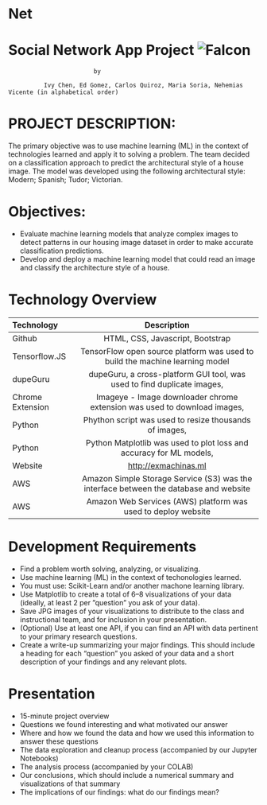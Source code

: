 # Net

# **Social Network App Project** ![Falcon](https://encrypted-tbn0.gstatic.com/images?q=tbn%3AANd9GcT9pXGj83jifZBh4wOIVmD1EDnPfkZgO33KLDXjqh5QeQv4hTdS&usqp=CAU)


							by
							
	          Ivy Chen, Ed Gomez, Carlos Quiroz, Maria Soria, Nehemias Vicente (in alphabetical order) 

# PROJECT DESCRIPTION:
The primary objective was to use machine learning (ML) in the context of technologies learned and apply it to solving a problem. The team decided on a classification approach to predict the architectural style of a house image. The model was developed using the following architectural style: Modern; Spanish; Tudor; Victorian.


# Objectives:

+ Evaluate machine learning models that analyze complex images to detect patterns in our housing image dataset in order to make accurate classification predictions.
+ Develop and deploy a machine learning model that could read an image and classify the architecture style of a house.


# Technology Overview

| Technology   		| Description    							|
| :---         		|     :---:      							|
|  Github      		| HTML, CSS, Javascript, Bootstrap							|
|  Tensorflow.JS       	|TensorFlow open source platform was used to build the machine learning model  				|
|  dupeGuru         	| dupeGuru, a cross-platform GUI tool, was used to find duplicate images,| 
|  Chrome Extension     | Imageye - Image downloader chrome extension was used to download images,| 
|  Python         	| Phython script was used to resize thousands of images,| 
|  Python 		| Python Matplotlib was used to plot loss and accuracy for ML models,
|  Website		| http://exmachinas.ml	|
|  AWS			| Amazon Simple Storage Service (S3) was the interface between the database and website
|  AWS		        | Amazon Web Services (AWS) platform was used to deploy website|


# Development Requirements		
		
+	Find a problem worth solving, analyzing, or visualizing. 
+	Use machine learning (ML) in the context of techonologies learned.
+	You must use: Scikit-Learn and/or another machone learning library. 
+	Use Matplotlib to create a total of 6–8 visualizations of your data (ideally, at least 2 per ”question” you ask of your data). 
+	Save JPG images of your visualizations to distribute to the class and instructional team, and for inclusion in your presentation. 
+	(Optional) Use at least one API, if you can find an API with data pertinent to your primary research questions. 
+	Create a write-up summarizing your major findings. This should include a heading for each “question” you asked of your data and a short description of your findings and any relevant plots.
		
# Presentation 	
		
+	15-minute project overview
+	Questions we found interesting and what motivated our answer 
+	Where and how we found the data and how we used this information to answer these questions
+	The data exploration and cleanup process (accompanied by our Jupyter Notebooks)
+	The analysis process (accompanied by your COLAB)
+	Our conclusions, which should include a numerical summary and visualizations of that summary
+	The implications of our findings: what do our findings mean?



